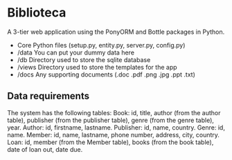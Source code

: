 # Biblioteca
A 3-tier web application using the PonyORM and Bottle packages in Python.

- Core Python files (setup.py, entity.py, server.py, config.py)
- /data You can put your dummy data here
- /db Directory used to store the sqlite database
- /views Directory used to store the templates for the app
- /docs Any supporting documents (.doc .pdf .png .jpg .ppt .txt)

## Data requirements

The system has the following tables:
Book: id, title, author (from the author table), publisher (from the publisher table), genre (from the genre table), year.
Author: id, firstname, lastname.
Publisher: id, name, country.
Genre: id, name.
Member: id, name, lastname, phone number, address, city, country.
Loan: id, member (from the Member table), books (from the book table), date of loan out, date due.
